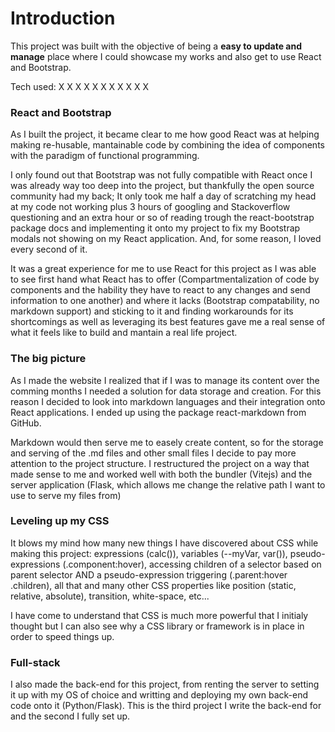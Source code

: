 # Introduction

This project was built with the objective of being a **easy to update and manage** place where I could showcase my works and also get to use React and Bootstrap.

Tech used: X X X X X X X X X X X 

### React and Bootstrap
As I built the project, it became clear to me how good React was at helping making re-husable, mantainable code by combining the idea of components with the paradigm of functional programming.

I only found out that Bootstrap was not fully compatible with React once I was already way too deep into the project, but thankfully the open source community had my back; It only took me half a day of scratching my head at my code not working plus 3 hours of googling and Stackoverflow questioning and an extra hour or so of reading trough the react-bootstrap package docs and implementing it onto my project to fix my Bootstrap modals not showing on my React application. And, for some reason, I loved every second of it.

It was a great experience for me to use React for this project as I was able to see first hand what React has to offer (Compartmentalization of code by components and the hability they have to react to any changes and send information to one another) and where it lacks (Bootstrap compatability, no markdown support) and sticking to it and finding workarounds for its shortcomings as well as leveraging its best features gave me a real sense of what it feels like to build and mantain a real life project.

### The big picture
As I made the website I realized that if I was to manage its content over the comming months I needed a solution for data storage and creation. For this reason I decided to look into markdown languages and their integration onto React applications. I ended up using the package react-markdown from GitHub.

Markdown would then serve me to easely create content, so for the storage and serving of the .md files and other small files I decide to pay more attention to the project structure. I restructured the project on a way that made sense to me and worked well with both the bundler (Vitejs) and the server application (Flask, which allows me change the relative path I want to use to serve my files from)

### Leveling up my CSS
It blows my mind how many new things I have discovered about CSS while making this project: expressions (calc()), variables (--myVar, var()), pseudo-expressions (.component:hover), accessing children of a selector based on parent selector AND a pseudo-expression triggering (.parent:hover .children), all that and many other CSS properties like position (static, relative, absolute), transition, white-space, etc...

I have come to understand that CSS is much more powerful that I initialy thought but I can also see why a CSS library or framework is in place in order to speed things up.

### Full-stack
I also made the back-end for this project, from renting the server to setting it up with my OS of choice and writting and deploying my own back-end code onto it (Python/Flask). This is the third project I write the back-end for and the second I fully set up.
